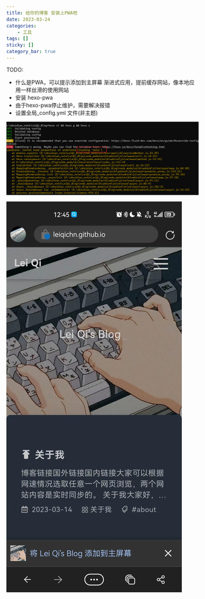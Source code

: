 ```yaml
---
title: 给你的博客 安装上PWA吧
date: 2023-03-24
categories: 
	- 工具
tags: []
sticky: []
category_bar: true
---
```

TODO:
* 什么是PWA，可以提示添加到主屏幕
  渐进式应用，提前缓存网站，像本地应用一样丝滑的使用网站
* 安装 hexo-pwa
* 由于hexo-pwa停止维护，需要解决报错
* 设置全局_config.yml 文件(非主题)

![](../../imgs/Pasted%20image%2020230324004739.png)

![](../../imgs/ad6c5ebfc9a6401cde512120b6ed719.jpeg)